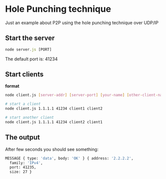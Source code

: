 # Hole Punching technique

Just an example about P2P using the hole punching technique over UDP/IP

## Start the server

```js
node server.js [PORT]
```

The default port is: 41234

## Start clients

**format**
```sh
node client.js [server-addr] [server-port] [your-name] [other-client-name]
```

```sh
# start a client
node client.js 1.1.1.1 41234 client1 client2

# start another client
node client.js 1.1.1.1 41234 client2 client1
```

## The output

After few seconds you should see something:

```sh
MESSAGE { type: 'data', body: 'OK' } { address: '2.2.2.2',
  family: 'IPv4',
  port: 41235,
  size: 27 }
```

